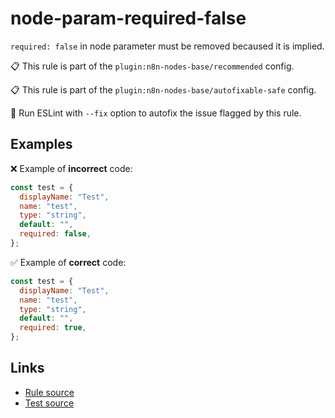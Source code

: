 [//]: # "File generated from a template. Do not edit this file directly."

# node-param-required-false

`required: false` in node parameter must be removed becaused it is implied.

📋 This rule is part of the `plugin:n8n-nodes-base/recommended` config.

📋 This rule is part of the `plugin:n8n-nodes-base/autofixable-safe` config.

🔧 Run ESLint with `--fix` option to autofix the issue flagged by this rule.

## Examples

❌ Example of **incorrect** code:

```js
const test = {
  displayName: "Test",
  name: "test",
  type: "string",
  default: "",
  required: false,
};
```

✅ Example of **correct** code:

```js
const test = {
  displayName: "Test",
  name: "test",
  type: "string",
  default: "",
  required: true,
};
```

## Links

- [Rule source](../../lib/rules/node-param-required-false.ts)
- [Test source](../../tests/node-param-required-false.test.ts)
